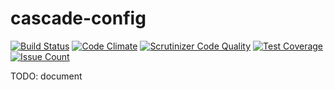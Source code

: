 # cascade-config

[![Build Status](https://travis-ci.org/Carboneum/cascade-config.svg?branch=master)](https://travis-ci.org/Carboneum/cascade-config)
[![Code Climate](https://codeclimate.com/github/Carboneum/cascade-config/badges/gpa.svg)](https://codeclimate.com/github/Carboneum/cascade-config)
[![Scrutinizer Code Quality](https://scrutinizer-ci.com/g/Carboneum/cascade-config/badges/quality-score.png?b=master)](https://scrutinizer-ci.com/g/Carboneum/cascade-config/?branch=master)
[![Test Coverage](https://codeclimate.com/github/Carboneum/cascade-config/badges/coverage.svg)](https://codeclimate.com/github/Carboneum/cascade-config/coverage)
[![Issue Count](https://codeclimate.com/github/Carboneum/cascade-config/badges/issue_count.svg)](https://codeclimate.com/github/Carboneum/cascade-config)

TODO: document
